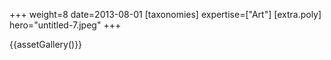+++
weight=8
date=2013-08-01
[taxonomies]
expertise=["Art"]
[extra.poly]
hero="untitled-7.jpeg"
+++

{{assetGallery()}}